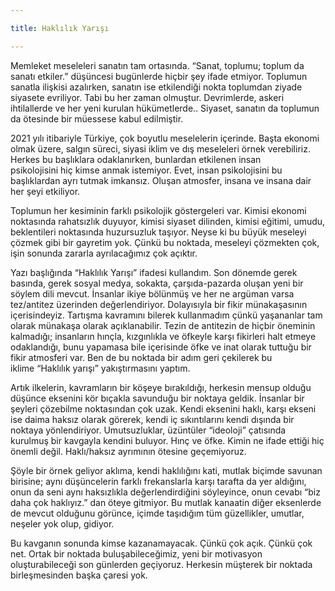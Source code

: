 ```yaml
---

title: Haklılık Yarışı

---
```

Memleket meseleleri sanatın tam ortasında. “Sanat, toplumu; toplum da sanatı etkiler.” düşüncesi bugünlerde hiçbir şey ifade etmiyor. Toplumun sanatla ilişkisi azalırken, sanatın ise etkilendiği nokta toplumdan ziyade siyasete evriliyor. Tabi bu her zaman olmuştur. Devrimlerde, askeri ihtilallerde ve her yeni kurulan hükümetlerde.. Siyaset, sanatın da toplumun da ötesinde bir müessese kabul edilmiştir.

2021 yılı itibariyle Türkiye, çok boyutlu meselelerin içerinde. Başta ekonomi olmak üzere, salgın süreci, siyasi iklim ve dış meseleleri örnek verebiliriz. Herkes bu başlıklara odaklanırken, bunlardan etkilenen insan psikolojisini hiç kimse anmak istemiyor. Evet, insan psikolojisini bu başlıklardan ayrı tutmak imkansız. Oluşan atmosfer, insana ve insana dair her şeyi etkiliyor.

Toplumun her kesiminin farklı psikolojik göstergeleri var. Kimisi ekonomi noktasında rahatsızlık duyuyor, kimisi siyaset dilinden, kimisi eğitimi, umudu, beklentileri noktasında huzursuzluk taşıyor. Neyse ki bu büyük meseleyi çözmek gibi bir gayretim yok. Çünkü bu noktada, meseleyi çözmekten çok, işin sonunda zararla ayrılacağımız çok açıktır.

Yazı başlığında “Haklılık Yarışı” ifadesi kullandım. Son dönemde gerek basında, gerek sosyal medya, sokakta, çarşıda-pazarda oluşan yeni bir söylem dili mevcut. İnsanlar ikiye bölünmüş ve her ne argüman varsa tez/antitez üzerinden değerlendiriyor. Dolayısıyla bir fikir münakaşasının içerisindeyiz. Tartışma kavramını bilerek kullanmadım çünkü yaşananlar tam olarak münakaşa olarak açıklanabilir. Tezin de antitezin de hiçbir öneminin kalmadığı; insanların hınçla, kızgınlıkla ve öfkeyle karşı fikirleri halt etmeye odaklandığı, bunu yapamasa bile içerisinde öfke ve inat olarak tuttuğu bir fikir atmosferi var. Ben de bu noktada bir adım geri çekilerek bu iklime “Haklılık yarışı” yakıştırmasını yaptım.

Artık ilkelerin, kavramların bir köşeye bırakıldığı, herkesin mensup olduğu düşünce eksenini kör bıçakla savunduğu bir noktaya geldik. İnsanlar bir şeyleri çözebilme noktasından çok uzak. Kendi eksenini haklı, karşı ekseni ise daima haksız olarak görerek, kendi iç sıkıntılarını kendi dışında bir noktaya yönlendiriyor. Umutsuzluklar, üzüntüler “ideoloji” çatısında kurulmuş bir kavgayla kendini buluyor. Hınç ve öfke. Kimin ne ifade ettiği hiç önemli değil. Haklı/haksız ayrımının ötesine geçemiyoruz.

Şöyle bir örnek geliyor aklıma, kendi haklılığını kati, mutlak biçimde savunan birisine; aynı düşüncelerin farklı frekanslarla karşı tarafta da yer aldığını, onun da seni aynı haksızlıkla değerlendirdiğini söyleyince, onun cevabı “biz daha çok haklıyız.” dan öteye gitmiyor. Bu mutlak kanaatin diğer eksenlerde de mevcut olduğunu görünce, içimde taşıdığım tüm güzellikler, umutlar, neşeler yok olup, gidiyor.

Bu kavganın sonunda kimse kazanamayacak. Çünkü çok açık. Çünkü çok net. Ortak bir noktada buluşabileceğimiz, yeni bir motivasyon oluşturabileceği son günlerden geçiyoruz. Herkesin müşterek bir noktada birleşmesinden başka çaresi yok.
